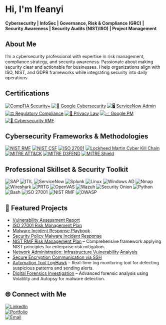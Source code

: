 #  Hi, I'm Ifeanyi  
**Cybersecurity | InfoSec | Governance, Risk & Compliance (GRC) |  Security Awareness | Security Audits (NIST/ISO) | Project Management**


##  About Me  
I’m a cybersecurity professional with expertise in risk management, compliance strategy, and security awareness. Passionate about making security clear and actionable for businesses. I help organizations align with ISO, NIST, and GDPR frameworks while integrating security into daily operations.

##  Certifications 
[![CompTIA Security+](https://img.shields.io/badge/CompTIA-Security%2B-red?logo=comptia&logoColor=white)](https://www.comptia.org/certifications/security)
[![🔐 Google Cybersecurity](https://img.shields.io/badge/Google-Cybersecurity%20Professional-blue?logo=google)](https://www.coursera.org/professional-certificates/google-cybersecurity)
[![🖥️ ServiceNow Admin](https://img.shields.io/badge/ServiceNow-System%20Administrator-blue?logo=servicenow)](https://www.servicenow.com)
[![⚖️ Regulatory Compliance](https://img.shields.io/badge/UPenn-Regulatory%20Compliance-brightgreen?logo=university)](https://www.upenn.edu)
[![🔏 Privacy Law](https://img.shields.io/badge/UPenn-Privacy%20Law%20%26%20Data%20Protection-brightgreen?logo=university)](https://www.upenn.edu)
[![📈 Google PM](https://img.shields.io/badge/Google-Project%20Management-yellow?logo=google)](https://www.coursera.org/professional-certificates/google-project-management)
[![📘 Cybersecurity RMF](https://img.shields.io/badge/Kennesaw%20State-Risk%20Management%20Framework-blue)](https://www.kennesaw.edu)


##  Cybersecurity Frameworks & Methodologies  
[![NIST RMF](https://img.shields.io/badge/NIST-RMF-blue?logo=nist)](https://csrc.nist.gov/projects/risk-management)
[![NIST CSF](https://img.shields.io/badge/NIST-CSF-blueviolet?logo=nist)](https://www.nist.gov/cyberframework)
[![ISO 27001](https://img.shields.io/badge/ISO-27001-green)](https://www.iso.org/isoiec-27001-information-security.html)
[![Lockheed Martin Cyber Kill Chain](https://img.shields.io/badge/Lockheed%20Martin-Cyber%20Kill%20Chain-red?logo=lockheed-martin)](https://www.lockheedmartin.com/en-us/capabilities/cyber/cyber-kill-chain.html)
[![MITRE ATT&CK](https://img.shields.io/badge/MITRE-ATT%26CK-red?logo=mitre)](https://attack.mitre.org)
[![MITRE D3FEND](https://img.shields.io/badge/MITRE-D3FEND-blue?logo=mitre)](https://d3fend.mitre.org)
[![MITRE Shield](https://img.shields.io/badge/MITRE-Shield-green?logo=mitre)](https://shield.mitre.org)


##  Professional Skillset & Security Toolkit 
![SAP](https://img.shields.io/badge/SAP-ERP-0FAAFF?logo=sap&logoColor=white)
![ITIL](https://img.shields.io/badge/ITIL-Service%20Management-6DB33F?logoColor=white)
![ServiceNow](https://img.shields.io/badge/ServiceNow-1C1C1C?logo=servicenow)
![Splunk](https://img.shields.io/badge/Splunk-000000?logo=splunk)
![Linux](https://img.shields.io/badge/Linux-OS-FCC624?logo=linux&logoColor=black)
![Windows AD](https://img.shields.io/badge/Windows-Active%20Directory-0078D6?logo=windows&logoColor=white)
![Nmap](https://img.shields.io/badge/Nmap-Network%20Scanner-00457C?logo=gnu-bash&logoColor=white)
![Wireshark](https://img.shields.io/badge/Wireshark-Network%20Analysis-1679A7?logo=wireshark&logoColor=white)
![PRTG](https://img.shields.io/badge/PRTG-Network%20Monitor-FF6F00?logo=prtg&logoColor=white)
![OpenVAS](https://img.shields.io/badge/OpenVAS-Vulnerability%20Scanning-4CAF50?logo=openvas&logoColor=white)
![Wazuh](https://img.shields.io/badge/Wazuh-SIEM-0E76A8?logo=wazuh&logoColor=white)
![Security Onion](https://img.shields.io/badge/Security%20Onion-Incident%20Detection-6DB33F?logo=securityonion&logoColor=white)
![Python](https://img.shields.io/badge/Python-3776AB?logo=python&logoColor=white)
![Bash](https://img.shields.io/badge/Shell-Bash-4EAA25?logo=gnu-bash&logoColor=white)
![ISO 27001](https://img.shields.io/badge/ISO-27001-blue)
![NIST RMF](https://img.shields.io/badge/NIST-RMF-green)
![OWASP](https://img.shields.io/badge/OWASP-Top%2010-000000?logo=owasp&logoColor=white)



##  📁 Featured Projects  
- [Vulnerability Assessment Report](https://github.com/Tech-Ife/Vulnerability-Assessment)
- [ISO 27001 Risk Management Plan](https://github.com/Tech-Ife/Risk-Management-Plan-)
- [Malware Incident Response Playbook](https://github.com/Tech-Ife/Malware_Incident_Response_Playbook)
- [Security Policy Malware Incident Response](https://github.com/Tech-Ife/Security-Policy-Protocols-Malware-Incident-Response-Canadian-Tire-Simulated-)
- [NIST RMF Risk Management Plan](#) – Comprehensive framework applying NIST principles for enterprise risk mitigation.
- [Network Administration: Infrastructure Vulnerability Analysis](https://github.com/Tech-Ife/Infrastructure-Vulnerability-Analysis)
- [Secure Encryption Communication via SSH](https://github.com/Tech-Ife/SSH-for-Secure-and-Encrypted-Communication)  
- [Automation Tool LogHawk](https://github.com/Tech-ife/LogHawk) – Real-time log monitoring tool for detecting suspicious patterns and sending alerts.
- [Digital Forensics Investigation](#) – Advanced forensic analysis using Volatility and Autopsy for malware detection.  
  


## 🌐 Connect with Me  
[![LinkedIn](https://img.shields.io/badge/LinkedIn-Profile-blue?logo=linkedin)](https://www.linkedin.com/in/yourprofile)  
[![Portfolio](https://img.shields.io/badge/Portfolio-Website-green?logo=github)](https://yourportfolio.com)  
[![Email](https://img.shields.io/badge/Email-Contact-red?logo=gmail)](mailto:edehchristian@gmail.com)  

